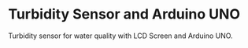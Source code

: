 # Turbidity Sensor and Arduino UNO

Turbidity sensor for water quality with LCD Screen and Arduino UNO.
